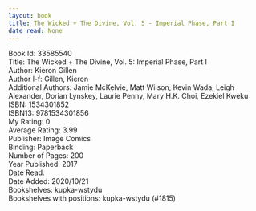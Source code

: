 ```yaml
---
layout: book
title: The Wicked + The Divine, Vol. 5 - Imperial Phase, Part I
date_read: None
---
```


Book Id: 33585540<br />
Title: The Wicked + The Divine, Vol. 5: Imperial Phase, Part I<br />
Author: Kieron Gillen<br />
Author l-f: Gillen, Kieron<br />
Additional Authors: Jamie McKelvie, Matt Wilson, Kevin Wada, Leigh Alexander, Dorian Lynskey, Laurie Penny, Mary H.K. Choi, Ezekiel Kweku<br />
ISBN: 1534301852<br />
ISBN13: 9781534301856<br />
My Rating: 0<br />
Average Rating: 3.99<br />
Publisher: Image Comics<br />
Binding: Paperback<br />
Number of Pages: 200<br />
Year Published: 2017<br />
Date Read: <br />
Date Added: 2020/10/21<br />
Bookshelves: kupka-wstydu<br />
Bookshelves with positions: kupka-wstydu (#1815)<br />

